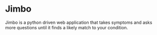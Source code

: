 # Jimbo
Jimbo is a python driven web application that takes symptoms and asks more questions until it finds a likely match to your condition.
